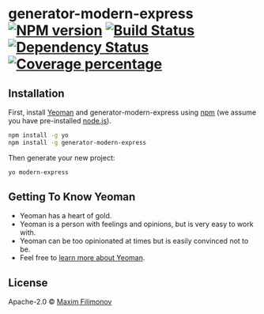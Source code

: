 # generator-modern-express [![NPM version][npm-image]][npm-url] [![Build Status][travis-image]][travis-url] [![Dependency Status][daviddm-image]][daviddm-url] [![Coverage percentage][coveralls-image]][coveralls-url]
> 

## Installation

First, install [Yeoman](http://yeoman.io) and generator-modern-express using [npm](https://www.npmjs.com/) (we assume you have pre-installed [node.js](https://nodejs.org/)).

```bash
npm install -g yo
npm install -g generator-modern-express
```

Then generate your new project:

```bash
yo modern-express
```

## Getting To Know Yeoman

 * Yeoman has a heart of gold.
 * Yeoman is a person with feelings and opinions, but is very easy to work with.
 * Yeoman can be too opinionated at times but is easily convinced not to be.
 * Feel free to [learn more about Yeoman](http://yeoman.io/).

## License

Apache-2.0 © [Maxim Filimonov]()


[npm-image]: https://badge.fury.io/js/generator-modern-express.svg
[npm-url]: https://npmjs.org/package/generator-modern-express
[travis-image]: https://travis-ci.org/Maxim-Filimonov/generator-modern-express.svg?branch=master
[travis-url]: https://travis-ci.org/Maxim-Filimonov/generator-modern-express
[daviddm-image]: https://david-dm.org/Maxim-Filimonov/generator-modern-express.svg?theme=shields.io
[daviddm-url]: https://david-dm.org/Maxim-Filimonov/generator-modern-express
[coveralls-image]: https://coveralls.io/repos/Maxim-Filimonov/generator-modern-express/badge.svg
[coveralls-url]: https://coveralls.io/r/Maxim-Filimonov/generator-modern-express
